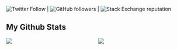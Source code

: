 
![Twitter Follow](https://img.shields.io/twitter/follow/engineer250?style=social) | ![GitHub followers](https://img.shields.io/github/followers/engineer237?style=social) | ![Stack Exchange reputation](https://img.shields.io/stackexchange/stackoverflow/r/7818605)

## My Github Stats

<div style="display: flex;">
    <div style="width: 50%;">
        <img src="https://github-readme-streak-stats.herokuapp.com?user=engineer237&theme=gotham" />
    </div>
    <div style="width: 50%;">
        <img src="https://github-readme-stats.vercel.app/api?username=engineer237&theme=gotham&custom_title=Crispus%20github%20stats" />
    </div>
</div>
